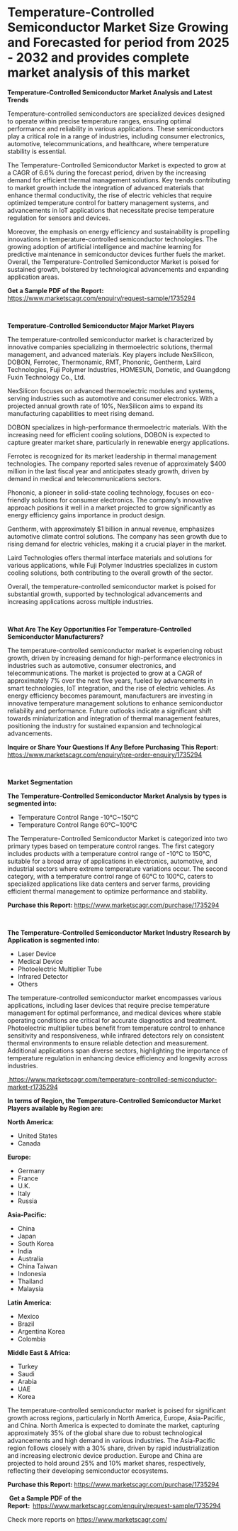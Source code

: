 <p><h1>Temperature-Controlled Semiconductor Market Size Growing and Forecasted for period from 2025 - 2032 and provides complete market analysis of this market</h1></p><p><strong>Temperature-Controlled Semiconductor Market Analysis and Latest Trends</strong></p>
<p><p>Temperature-controlled semiconductors are specialized devices designed to operate within precise temperature ranges, ensuring optimal performance and reliability in various applications. These semiconductors play a critical role in a range of industries, including consumer electronics, automotive, telecommunications, and healthcare, where temperature stability is essential.</p><p>The Temperature-Controlled Semiconductor Market is expected to grow at a CAGR of 6.6% during the forecast period, driven by the increasing demand for efficient thermal management solutions. Key trends contributing to market growth include the integration of advanced materials that enhance thermal conductivity, the rise of electric vehicles that require optimized temperature control for battery management systems, and advancements in IoT applications that necessitate precise temperature regulation for sensors and devices.</p><p>Moreover, the emphasis on energy efficiency and sustainability is propelling innovations in temperature-controlled semiconductor technologies. The growing adoption of artificial intelligence and machine learning for predictive maintenance in semiconductor devices further fuels the market. Overall, the Temperature-Controlled Semiconductor Market is poised for sustained growth, bolstered by technological advancements and expanding application areas.</p></p>
<p><strong>Get a Sample PDF of the Report:&nbsp;</strong> <a href="https://www.marketscagr.com/enquiry/request-sample/1735294?utm_campaign=2304&utm_medium=2&utm_source=Github&utm_content=ia&utm_term=25032025&utm_id=temperature-controlled-semiconductor">https://www.marketscagr.com/enquiry/request-sample/1735294</a></p>
<p>&nbsp;</p>
<p><strong>Temperature-Controlled Semiconductor Major Market Players</strong></p>
<p><p>The temperature-controlled semiconductor market is characterized by innovative companies specializing in thermoelectric solutions, thermal management, and advanced materials. Key players include NexSilicon, DOBON, Ferrotec, Thermonamic, RMT, Phononic, Gentherm, Laird Technologies, Fuji Polymer Industries, HOMESUN, Dometic, and Guangdong Fuxin Technology Co., Ltd.</p><p>NexSilicon focuses on advanced thermoelectric modules and systems, serving industries such as automotive and consumer electronics. With a projected annual growth rate of 10%, NexSilicon aims to expand its manufacturing capabilities to meet rising demand.</p><p>DOBON specializes in high-performance thermoelectric materials. With the increasing need for efficient cooling solutions, DOBON is expected to capture greater market share, particularly in renewable energy applications.</p><p>Ferrotec is recognized for its market leadership in thermal management technologies. The company reported sales revenue of approximately $400 million in the last fiscal year and anticipates steady growth, driven by demand in medical and telecommunications sectors.</p><p>Phononic, a pioneer in solid-state cooling technology, focuses on eco-friendly solutions for consumer electronics. The company’s innovative approach positions it well in a market projected to grow significantly as energy efficiency gains importance in product design.</p><p>Gentherm, with approximately $1 billion in annual revenue, emphasizes automotive climate control solutions. The company has seen growth due to rising demand for electric vehicles, making it a crucial player in the market.</p><p>Laird Technologies offers thermal interface materials and solutions for various applications, while Fuji Polymer Industries specializes in custom cooling solutions, both contributing to the overall growth of the sector.</p><p>Overall, the temperature-controlled semiconductor market is poised for substantial growth, supported by technological advancements and increasing applications across multiple industries.</p></p>
<p>&nbsp;</p>
<p><strong>What Are The Key Opportunities For Temperature-Controlled Semiconductor Manufacturers?</strong></p>
<p><p>The temperature-controlled semiconductor market is experiencing robust growth, driven by increasing demand for high-performance electronics in industries such as automotive, consumer electronics, and telecommunications. The market is projected to grow at a CAGR of approximately 7% over the next five years, fueled by advancements in smart technologies, IoT integration, and the rise of electric vehicles. As energy efficiency becomes paramount, manufacturers are investing in innovative temperature management solutions to enhance semiconductor reliability and performance. Future outlooks indicate a significant shift towards miniaturization and integration of thermal management features, positioning the industry for sustained expansion and technological advancements.</p></p>
<p><strong>Inquire or Share Your Questions If Any Before Purchasing This Report:</strong> <a href="https://www.marketscagr.com/enquiry/pre-order-enquiry/1735294?utm_campaign=2304&utm_medium=2&utm_source=Github&utm_content=ia&utm_term=25032025&utm_id=temperature-controlled-semiconductor">https://www.marketscagr.com/enquiry/pre-order-enquiry/1735294</a></p>
<p>&nbsp;</p>
<p><strong>Market Segmentation</strong></p>
<p><strong>The Temperature-Controlled Semiconductor Market Analysis by types is segmented into:</strong></p>
<p><ul><li>Temperature Control Range -10℃~150℃</li><li>Temperature Control Range 60℃~100℃</li></ul></p>
<p><p>The Temperature-Controlled Semiconductor Market is categorized into two primary types based on temperature control ranges. The first category includes products with a temperature control range of -10℃ to 150℃, suitable for a broad array of applications in electronics, automotive, and industrial sectors where extreme temperature variations occur. The second category, with a temperature control range of 60℃ to 100℃, caters to specialized applications like data centers and server farms, providing efficient thermal management to optimize performance and stability.</p></p>
<p><strong>Purchase this Report:&nbsp;</strong><a href="https://www.marketscagr.com/purchase/1735294?utm_campaign=2304&utm_medium=2&utm_source=Github&utm_content=ia&utm_term=25032025&utm_id=temperature-controlled-semiconductor">https://www.marketscagr.com/purchase/1735294</a></p>
<p>&nbsp;</p>
<p><strong>The Temperature-Controlled Semiconductor Market Industry Research by Application is segmented into:</strong></p>
<p><ul><li>Laser Device</li><li>Medical Device</li><li>Photoelectric Multiplier Tube</li><li>Infrared Detector</li><li>Others</li></ul></p>
<p><p>The temperature-controlled semiconductor market encompasses various applications, including laser devices that require precise temperature management for optimal performance, and medical devices where stable operating conditions are critical for accurate diagnostics and treatment. Photoelectric multiplier tubes benefit from temperature control to enhance sensitivity and responsiveness, while infrared detectors rely on consistent thermal environments to ensure reliable detection and measurement. Additional applications span diverse sectors, highlighting the importance of temperature regulation in enhancing device efficiency and longevity across industries.</p></p>
<p><a href="https://www.marketscagr.com/temperature-controlled-semiconductor-market-r1735294?utm_campaign=2304&utm_medium=2&utm_source=Github&utm_content=ia&utm_term=25032025&utm_id=temperature-controlled-semiconductor">&nbsp;https://www.marketscagr.com/temperature-controlled-semiconductor-market-r1735294</a></p>
<p><strong>In terms of Region, the Temperature-Controlled Semiconductor Market Players available by Region are:</strong></p>
<p>
    <p> <strong> North America: </strong>
        <ul>
            <li>United States</li>
            <li>Canada</li>
        </ul>
        </p> 
    <p> <strong> Europe: </strong>
        <ul>
            <li>Germany</li>
            <li>France</li>
            <li>U.K.</li>
            <li>Italy</li>
            <li>Russia</li>
        </ul>
        </p> 
    <p> <strong> Asia-Pacific: </strong>
        <ul>
            <li>China</li>
            <li>Japan</li>
            <li>South Korea</li>
            <li>India</li>
            <li>Australia</li>
            <li>China Taiwan</li>
            <li>Indonesia</li>
            <li>Thailand</li>
            <li>Malaysia</li>
        </ul>
        </p> 
    <p> <strong> Latin America: </strong>
        <ul>
            <li>Mexico</li>
            <li>Brazil</li>
            <li>Argentina Korea</li>
            <li>Colombia</li>
        </ul>
        </p> 
    <p> <strong> Middle East & Africa: </strong>
        <ul>
            <li>Turkey</li>
            <li>Saudi</li>
            <li>Arabia</li>
            <li>UAE</li>
            <li>Korea</li>
        </ul>
    </p>
    </p>
<p><p>The temperature-controlled semiconductor market is poised for significant growth across regions, particularly in North America, Europe, Asia-Pacific, and China. North America is expected to dominate the market, capturing approximately 35% of the global share due to robust technological advancements and high demand in various industries. The Asia-Pacific region follows closely with a 30% share, driven by rapid industrialization and increasing electronic device production. Europe and China are projected to hold around 25% and 10% market shares, respectively, reflecting their developing semiconductor ecosystems.</p></p>
<p><strong>Purchase this Report: </strong><a href="https://www.marketscagr.com/purchase/1735294?utm_campaign=2304&utm_medium=2&utm_source=Github&utm_content=ia&utm_term=25032025&utm_id=temperature-controlled-semiconductor">https://www.marketscagr.com/purchase/1735294</a></p>
<p>&nbsp;<strong>Get a Sample PDF of the Report:&nbsp;&nbsp;</strong><a href="https://www.marketscagr.com/enquiry/request-sample/1735294?utm_campaign=2304&utm_medium=2&utm_source=Github&utm_content=ia&utm_term=25032025&utm_id=temperature-controlled-semiconductor">https://www.marketscagr.com/enquiry/request-sample/1735294</a></p>
<p><strong></strong></p>
<p>Check more reports on <a href="https://www.marketscagr.com/?utm_campaign=2304&utm_medium=2&utm_source=Github&utm_content=ia&utm_term=25032025&utm_id=temperature-controlled-semiconductor">https://www.marketscagr.com/</a></p>